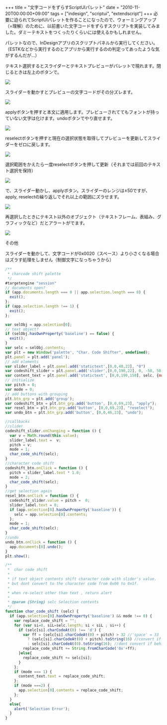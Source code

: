 +++
title = "文字コードをずらすScriptUIパレット"
date = "2010-11-20T00:00:00+09:00"
tags = ["indesign", "scriptui", "extendscript"]
+++
必要に迫られてScriptUIパレットを作ることになったので、ウォーミングアップ（=理解）のために、以前書いた文字コードをずらすスクリプトを実装してみました。ダミーテキストをつくったりくらいには使えるかもしれません。

パレットなので、InDesignアプリのスクリプトパネルから実行してください。（ESTKなどから実行するのとアプリから実行するのの判定ってあったような気がするんだが…）

テキスト選択するとスライダーとテキストプレビューがパレットで現れます。閉じるときは左上のボタンで。

![](/images/2010/11/charcode_palette2.png)

スライダーを動かすとプレビューの文字コードがその分ズレます。

![](/images/2010/11/charcode_palette3.png)

applyボタンを押すと本文に適用します。プレビューされててもフォントが持っていない文字は化けます。undoボタンでやり直せます。

![](/images/2010/11/charcode_palette4.png)

reselectボタンを押すと現在の選択状態を取得してプレビューを更新してスライダーをゼロに戻します。

![](/images/2010/11/charcode_palette5.png)

選択範囲をかえたら一度reselectボタンを押して更新（それまでは前回のテキスト選択を保持）

![](/images/2010/11/charcode_palette6.png)

で、スライダー動かし、applyボタン。スライダーのレンジは±50ですが、apply, reselectの繰り返しでそれ以上の範囲にズラせます。

![](/images/2010/11/charcode_palette7.png)

再選択したときにテキスト以外のオブジェクト（テキストフレーム、表組み、グラフィックなど）だとアラートがでます。

![](/images/2010/11/charcode_palette8.png)

その他

スライダーを動かして、文字コードが0x0020（スペース）より小さくなる場合はズラす処理をしません（制御文字になっちゃうから）

```js
/**
 * charcode shift palette
 */
#targetengine "session"
// documents open?
if (app.documents.length === 0 || app.selection.length === 0) {
  exit();
};
if (app.selection.length !== 1) {
  exit();
};

var selObj = app.selection[0];
// text object?
if (selObj.hasOwnProperty('baseline') == false) {
  exit();
}
var selc = selObj.contents;
var plt = new Window('palette', "Char. Code Shifter", undefined);
plt.panel = plt.add('panel');
// add elements
var slider_label = plt.panel.add('statictext',[0,0,40,22], "0")
var codeshift_slider = plt.panel.add('slider',[0,0,190,22], 0, -50, 50);
var content_text = plt.panel.add('statictext', [0,0,190,150], selc, {multiline: true});
// initialize
var pitch = 0;
var mode = 0;
// add buttons with grouping
plt.btn_grp = plt.add('group');
var codeshift_btn = plt.btn_grp.add('button', [0,0,69,23], "apply");
var resel_btn = plt.btn_grp.add('button', [0,0,69,23], "reselect");
var undo_btn = plt.btn_grp.add('button', [0,0,46,23], "undo");

//callbacks
//slider
codeshift_slider.onChanging = function () {
  var v = Math.round(this.value);
  slider_label.text =  v;
  pitch = v;
  mode = 1;
  char_code_shift(selc);
}
//character code shift
codeshift_btn.onClick = function () {
  pitch = slider_label.text * 1.0;
  mode = 2;
  char_code_shift(selc);
}
//get selection again
resel_btn.onClick = function () {
  codeshift_slider.value = pitch =  0;
  slider_label.text = 0;
  if (app.selection[0].hasOwnProperty('baseline')) {
    selc = app.selection[0].contents;
  };
  mode = 1;
  char_code_shift(selc);
}
//undo
undo_btn.onClick = function () {
  app.documents[0].undo();
}
plt.show();

/**
 *  char code shift
 *
 * if text object contents shift character code with slider's value.
 * but dont convert to the character code from 0x00 to 0x1f.
 *
 * when re-select other than text , return alert
 *
 * @param {String} selc Selection contents
 */
function char_code_shift (selc) {
  if (app.selection[0].hasOwnProperty('baseline') && mode !== 0) {
    var replace_code_shift = "";
    for (var si=0, siL=selc.length; si < siL ; si++) {
      if (selc[si].charCodeAt(0) !== 'd') {
        var ff = (selc[si].charCodeAt(0) + pitch) > 32 //'space' = 33
          ? (selc[si].charCodeAt(0) + pitch).toString(16) //convert if forward of 'space'
          : selc[si].charCodeAt(0).toString(16); //dont convert if behind of 'space'
        replace_code_shift += String.fromCharCode('0x'+ff);
      }else{
        replace_code_shift += selc[si];
      }
    };
    if (mode === 1) {
      content_text.text = replace_code_shift;
    };
    if (mode ===2) {
      app.selection[0].contents = replace_code_shift;
    };
  }
  else{
    alert('Selection Error');
  }
}

```